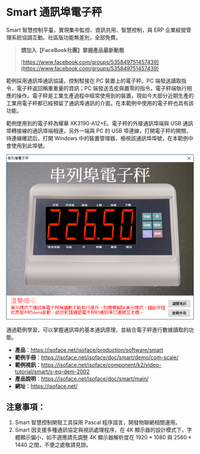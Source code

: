 # Smart 通訊埠電子秤

Smart 智慧控制平臺，實現集中監控、資訊共用、智慧控制，與 ERP 企業經營管理系統協調互動。社區版功能無差別，全部免費。

> **請加入【FaceBook社團】掌握產品最新動態**
>
> [https://www.facebook.com/groups/535849751457439](https://www.facebook.com/groups/535849751457439)

範例採用通訊埠通訊協議，控制駁接在 PC 裝置上的電子秤。PC 端發送讀取指令，電子秤返回稱重重量的資訊；PC 端發送去皮與置零的指令，電子秤端執行相應的操作。電子秤是工業生產過程中經常使用到的裝置，現如今大部分近期生產的工業用電子秤都已經預留了通訊埠通訊的介面。在本範例中使用的電子秤也具有該功能。

範例使用到的電子秤為耀華 XK3190-A12+E。電子秤的外接通訊埠端與 USB 通訊埠轉接線的通訊埠端相連，另外一端與 PC 的 USB 埠連線，打開電子秤的開關，待連線確認后，打開 Windows 中的裝置管理器，檢視該通訊埠埠號，在本範例中會使用到此埠號。

![](images/20220920165214.png)

通過範例學習，可以掌握通訊埠的基本通訊原理，並結合電子秤進行數據讀取的功能。

* **產品**：https://isoface.net/isoface/production/software/smart
* **範例手冊**：https://isoface.net/isoface/doc/smart/demo/com-scale/
* **範例視訊**：https://isoface.net/isoface/component/k2/video-tutorial/smart/s-eq-dem-2002
* **產品說明**：https://isoface.net/isoface/doc/smart/main/
* **網址**：https://isoface.net/

## 注意事項：
1. Smart 智慧控制開發工具採用 Pascal 程序語言，開發物聯網相關運用。
2. Smart 因支援多種通訊協定與視訊處理程序，在 4K 顯示器的設計模式下，字體顯示偏小，如不適應請先調整 4K 顯示器解析度在 1920 * 1080 與 2560 * 1440 之間，不便之處敬請見諒。
